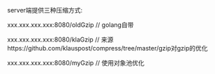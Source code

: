 server端提供三种压缩方式:

xxx.xxx.xxx.xxx:8080/oldGzip // golang自带

xxx.xxx.xxx.xxx:8080/klaGzip // 来源https://github.com/klauspost/compress/tree/master/gzip对gzip的优化

xxx.xxx.xxx.xxx:8080/myGzip // 使用对象池优化